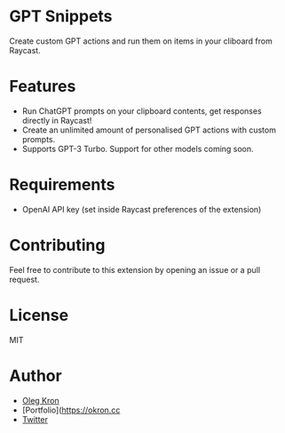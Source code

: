 # GPT Snippets

Create custom GPT actions and run them on items in your cliboard from Raycast.

# Features

- Run ChatGPT prompts on your clipboard contents, get responses directly in Raycast!
- Create an unlimited amount of personalised GPT actions with custom prompts.
- Supports GPT-3 Turbo. Support for other models coming soon.

# Requirements

- OpenAI API key (set inside Raycast preferences of the extension)

# Contributing

Feel free to contribute to this extension by opening an issue or a pull request.

# License

MIT

# Author

- [Oleg Kron](https://github.com/olegkron)
- [Portfolio](https://okron.cc
- [Twitter](https://twitter.com/olegkron)
